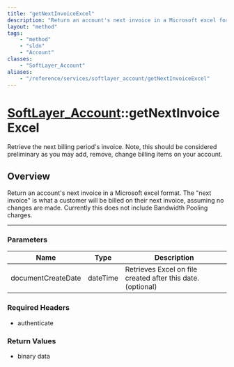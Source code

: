 ```yaml
---
title: "getNextInvoiceExcel"
description: "Return an account's next invoice in a Microsoft excel format. The 'next invoice' is what a customer will be billed on th... "
layout: "method"
tags:
    - "method"
    - "sldn"
    - "Account"
classes:
    - "SoftLayer_Account"
aliases:
    - "/reference/services/softlayer_account/getNextInvoiceExcel"
---
```

# [SoftLayer_Account](/reference/services/SoftLayer_Account)::getNextInvoiceExcel


Retrieve the next billing period's invoice. Note, this should be considered preliminary as you may add, remove, change billing items on your account.


## Overview 
Return an account's next invoice in a Microsoft excel format. The "next invoice" is what a customer will be billed on their next invoice, assuming no changes are made. Currently this does not include Bandwidth Pooling charges.

-----

### Parameters 
|Name | Type | Description |
| --- | --- | --- |
|documentCreateDate| dateTime| Retrieves Excel on file created after this date. (optional)|


### Required Headers
* authenticate


### Return Values
* binary data




